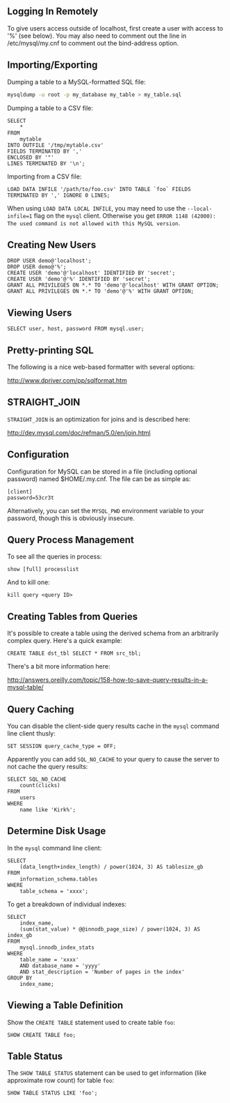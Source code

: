 Logging In Remotely
-------------------

To give users access outside of localhost, first create a user with access to '%' (see below). You may also need to comment out the line in /etc/mysql/my.cnf to comment out the bind-address option.

Importing/Exporting
-------------------

Dumping a table to a MySQL-formatted SQL file:

```bash
mysqldump -u root -p my_database my_table > my_table.sql
```

Dumping a table to a CSV file:

```mysql
SELECT
    *
FROM
    mytable
INTO OUTFILE '/tmp/mytable.csv'
FIELDS TERMINATED BY ','
ENCLOSED BY '"'
LINES TERMINATED BY '\n';
```

Importing from a CSV file:

```mysql
LOAD DATA INFILE '/path/to/foo.csv' INTO TABLE `foo` FIELDS  TERMINATED BY ',' IGNORE 0 LINES;
```

When using `LOAD DATA LOCAL INFILE`, you may need to use the `--local-infile=1` flag on the `mysql` client. Otherwise you get `ERROR 1148 (42000): The used command is not allowed with this MySQL version`.

Creating New Users
------------------

```mysql
DROP USER demo@'localhost';
DROP USER demo@'%';
CREATE USER 'demo'@'localhost' IDENTIFIED BY 'secret';
CREATE USER 'demo'@'%' IDENTIFIED BY 'secret';
GRANT ALL PRIVILEGES ON *.* TO 'demo'@'localhost' WITH GRANT OPTION;
GRANT ALL PRIVILEGES ON *.* TO 'demo'@'%' WITH GRANT OPTION;
```

Viewing Users
-------------

```mysql
SELECT user, host, password FROM mysql.user;
```

Pretty-printing SQL
-------------------

The following is a nice web-based formatter with several options:

http://www.dpriver.com/pp/sqlformat.htm

STRAIGHT_JOIN
-------------

`STRAIGHT_JOIN` is an optimization for joins and is described here:

http://dev.mysql.com/doc/refman/5.0/en/join.html

Configuration
-------------

Configuration for MySQL can be stored in a file (including optional password) named $HOME/.my.cnf. The file can be as simple as:

    [client]
    password=53cr3t

Alternatively, you can set the `MYSQL_PWD` environment variable to your password, though this is obviously insecure.

Query Process Management
------------------------

To see all the queries in process:

```mysql
show [full] processlist
```

And to kill one:

```mysql
kill query <query ID>
```

Creating Tables from Queries
----------------------------

It's possible to create a table using the derived schema from an arbitrarily complex query. Here's a quick example:

```mysql
CREATE TABLE dst_tbl SELECT * FROM src_tbl;
```

There's a bit more information here:

http://answers.oreilly.com/topic/158-how-to-save-query-results-in-a-mysql-table/

Query Caching
-------------

You can disable the client-side query results cache in the `mysql` command line client thusly:

```mysql
SET SESSION query_cache_type = OFF;
```

Apparently you can add `SQL_NO_CACHE` to your query to cause the server to not cache the query results:

```mysql
SELECT SQL_NO_CACHE
    count(clicks)
FROM
    users
WHERE  
    name like 'Kirk%';
```

Determine Disk Usage
--------------------

In the `mysql` command line client:

```mysql
SELECT
    (data_length+index_length) / power(1024, 3) AS tablesize_gb
FROM
    information_schema.tables
WHERE
    table_schema = 'xxxx';
```

To get a breakdown of individual indexes:

```mysql
SELECT
    index_name,
    (sum(stat_value) * @@innodb_page_size) / power(1024, 3) AS index_gb
FROM
    mysql.innodb_index_stats
WHERE
    table_name = 'xxxx'
    AND database_name = 'yyyy'
    AND stat_description = 'Number of pages in the index'
GROUP BY
    index_name;
```

Viewing a Table Definition
--------------------------

Show the `CREATE TABLE` statement used to create table `foo`:

```mysql
SHOW CREATE TABLE foo;
```

Table Status
------------

The `SHOW TABLE STATUS` statement can be used to get information (like approximate row count) for table `foo`:

```mysql
SHOW TABLE STATUS LIKE 'foo';
```
